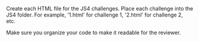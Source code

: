 Create each HTML file for the JS4 challenges. Place each challenge into the JS4 folder.
For example, '1.html' for challenge 1, '2.html' for challenge 2, etc. 

Make sure you organize your code to make it readable for the reviewer.